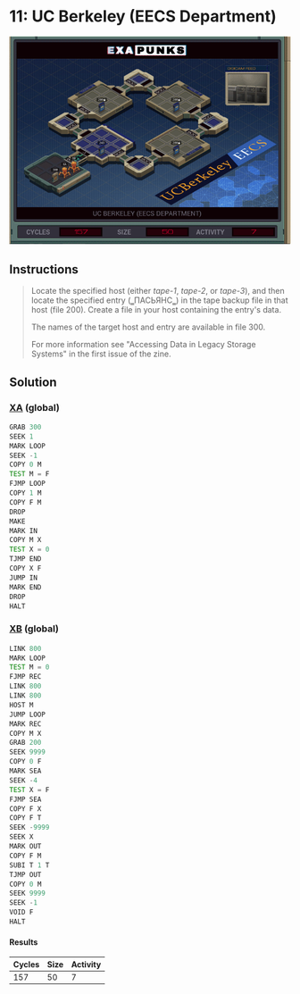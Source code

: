 # 11: UC Berkeley (EECS Department)

<div align="center"><img src="EXAPUNKS - UC Berkeley (157, 50, 7, 2023-12-01-13-07-30).gif" /></div>

## Instructions
> ﻿Locate the specified host (either *tape-1*, *tape-2*, or *tape-3*), and then locate the specified entry (‗ПАСЬЯНС‗) in the tape backup file in that host (file 200). Create a file in your host containing the entry's data.
> 
> The names of the target host and entry are available in file 300.
> 
> For more information see "Accessing Data in Legacy Storage Systems" in the first issue of the zine.

## Solution

### [XA](XA.exa) (global)
```asm
GRAB 300
SEEK 1
MARK LOOP
SEEK -1
COPY 0 M
TEST M = F
FJMP LOOP
COPY 1 M
COPY F M
DROP 
MAKE
MARK IN
COPY M X
TEST X = 0 
TJMP END
COPY X F
JUMP IN
MARK END
DROP
HALT


```

### [XB](XB.exa) (global)
```asm
LINK 800
MARK LOOP
TEST M = 0
FJMP REC
LINK 800
LINK 800
HOST M
JUMP LOOP
MARK REC
COPY M X
GRAB 200
SEEK 9999
COPY 0 F
MARK SEA
SEEK -4
TEST X = F
FJMP SEA
COPY F X
COPY F T
SEEK -9999
SEEK X
MARK OUT
COPY F M
SUBI T 1 T
TJMP OUT
COPY 0 M
SEEK 9999
SEEK -1
VOID F
HALT
```

#### Results
| Cycles | Size | Activity |
|--------|------|----------|
| 157    | 50   | 7        |
